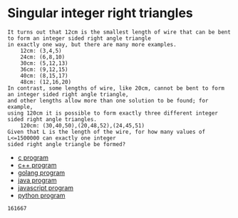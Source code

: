 # Singular integer right triangles

```
It turns out that 12cm is the smallest length of wire that can be bent to form an integer sided right angle triangle
in exactly one way, but there are many more examples.
    12cm: (3,4,5)
    24cm: (6,8,10)
    30cm: (5,12,13)
    36cm: (9,12,15)
    40cm: (8,15,17)
    48cm: (12,16,20)
In contrast, some lengths of wire, like 20cm, cannot be bent to form an integer sided right angle triangle,
and other lengths allow more than one solution to be found; for example,
using 120cm it is possible to form exactly three different integer sided right angle triangles.
    120cm: (30,40,50),(20,48,52),(24,45,51)
Given that L is the length of the wire, for how many values of L<=1500000 can exactly one integer
sided right angle triangle be formed?
```

* [c program](Problem075.c)
* [c++ program](Problem075.cpp)
* [golang program](Problem075.go)
* [java program](Problem075.java)
* [javascript program](Problem075.js)
* [python program](Problem075.py)

```
161667
```
